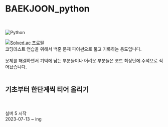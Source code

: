 # BAEKJOON_python
<br>

![Python](https://img.shields.io/badge/Python-3776AB.svg?&style=for-the-badge&logo=Python&logoColor=white)

[![Solved.ac
프로필](http://mazassumnida.wtf/api/v2/generate_badge?boj=rlawjddla0203)](https://solved.ac/rlawjddla0203)
<br>
코딩테스트 연습을 위해서 백준 문제 파이썬으로 풀고 기록하는 용도입니다. <br><br>
문제를 해결하면서 기억에 남는 부분들이나 어려운 부분들은 코드 최상단에 주석으로 적어놨습니다.<br><br>
<h2>기초부터 한단계씩 티어 올리기</h2><br><br>
실버 5 시작 <br>
2023-07-13 ~ ing<br><br>
